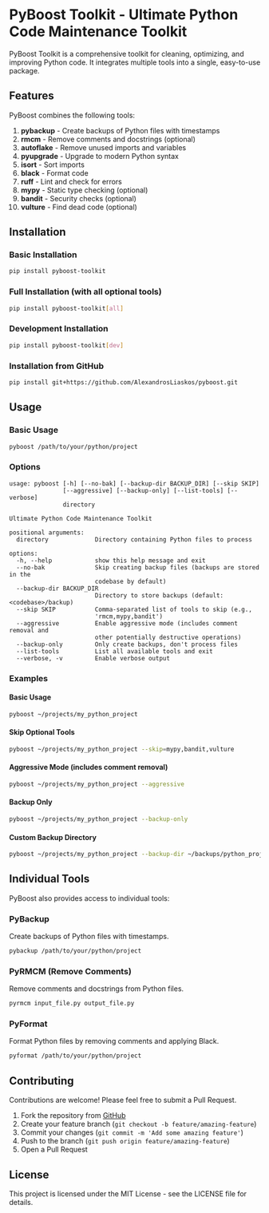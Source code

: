 # PyBoost Toolkit - Ultimate Python Code Maintenance Toolkit

PyBoost Toolkit is a comprehensive toolkit for cleaning, optimizing, and improving Python code. It integrates multiple tools into a single, easy-to-use package.

## Features

PyBoost combines the following tools:

1. **pybackup** - Create backups of Python files with timestamps
2. **rmcm** - Remove comments and docstrings (optional)
3. **autoflake** - Remove unused imports and variables
4. **pyupgrade** - Upgrade to modern Python syntax
5. **isort** - Sort imports
6. **black** - Format code
7. **ruff** - Lint and check for errors
8. **mypy** - Static type checking (optional)
9. **bandit** - Security checks (optional)
10. **vulture** - Find dead code (optional)

## Installation

### Basic Installation

```bash
pip install pyboost-toolkit
```

### Full Installation (with all optional tools)

```bash
pip install pyboost-toolkit[all]
```

### Development Installation

```bash
pip install pyboost-toolkit[dev]
```

### Installation from GitHub

```bash
pip install git+https://github.com/AlexandrosLiaskos/pyboost.git
```

## Usage

### Basic Usage

```bash
pyboost /path/to/your/python/project
```

### Options

```
usage: pyboost [-h] [--no-bak] [--backup-dir BACKUP_DIR] [--skip SKIP]
               [--aggressive] [--backup-only] [--list-tools] [--verbose]
               directory

Ultimate Python Code Maintenance Toolkit

positional arguments:
  directory             Directory containing Python files to process

options:
  -h, --help            show this help message and exit
  --no-bak              Skip creating backup files (backups are stored in the
                        codebase by default)
  --backup-dir BACKUP_DIR
                        Directory to store backups (default: <codebase>/backup)
  --skip SKIP           Comma-separated list of tools to skip (e.g.,
                        'rmcm,mypy,bandit')
  --aggressive          Enable aggressive mode (includes comment removal and
                        other potentially destructive operations)
  --backup-only         Only create backups, don't process files
  --list-tools          List all available tools and exit
  --verbose, -v         Enable verbose output
```

### Examples

#### Basic Usage

```bash
pyboost ~/projects/my_python_project
```

#### Skip Optional Tools

```bash
pyboost ~/projects/my_python_project --skip=mypy,bandit,vulture
```

#### Aggressive Mode (includes comment removal)

```bash
pyboost ~/projects/my_python_project --aggressive
```

#### Backup Only

```bash
pyboost ~/projects/my_python_project --backup-only
```

#### Custom Backup Directory

```bash
pyboost ~/projects/my_python_project --backup-dir ~/backups/python_projects
```

## Individual Tools

PyBoost also provides access to individual tools:

### PyBackup

Create backups of Python files with timestamps.

```bash
pybackup /path/to/your/python/project
```

### PyRMCM (Remove Comments)

Remove comments and docstrings from Python files.

```bash
pyrmcm input_file.py output_file.py
```

### PyFormat

Format Python files by removing comments and applying Black.

```bash
pyformat /path/to/your/python/project
```

## Contributing

Contributions are welcome! Please feel free to submit a Pull Request.

1. Fork the repository from [GitHub](https://github.com/AlexandrosLiaskos/pyboost)
2. Create your feature branch (`git checkout -b feature/amazing-feature`)
3. Commit your changes (`git commit -m 'Add some amazing feature'`)
4. Push to the branch (`git push origin feature/amazing-feature`)
5. Open a Pull Request

## License

This project is licensed under the MIT License - see the LICENSE file for details.
